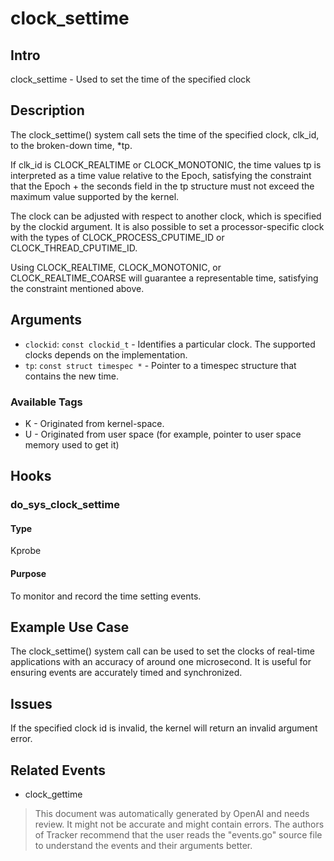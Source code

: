 
# clock_settime

## Intro
clock_settime - Used to set the time of the specified clock

## Description
The clock_settime() system call sets the time of the specified clock, clk_id, to the broken-down time, *tp.   

If clk_id is CLOCK_REALTIME or CLOCK_MONOTONIC, the time values tp is interpreted as a time value relative to the Epoch, satisfying the constraint that the Epoch + the seconds field in the tp structure must not exceed the maximum value supported by the kernel.

The clock can be adjusted with respect to another clock, which is specified by the clockid argument. It is also possible to set a processor-specific clock with the types of CLOCK_PROCESS_CPUTIME_ID or CLOCK_THREAD_CPUTIME_ID.  

Using CLOCK_REALTIME, CLOCK_MONOTONIC, or CLOCK_REALTIME_COARSE will guarantee a representable time, satisfying the constraint mentioned above.

## Arguments
* `clockid`: `const clockid_t` - Identifies a particular clock. The supported clocks depends on the implementation.
* `tp`: `const struct timespec *` - Pointer to a timespec structure that contains the new time.

### Available Tags
* K - Originated from kernel-space.
* U - Originated from user space (for example, pointer to user space memory used to get it)

## Hooks
### do_sys_clock_settime
#### Type
Kprobe
#### Purpose
To monitor and record the time setting events.

## Example Use Case
The clock_settime() system call can be used to set the clocks of real-time applications with an accuracy of around one microsecond. It is useful for ensuring events are accurately timed and synchronized.

## Issues
If the specified clock id is invalid, the kernel will return an invalid argument error.  

## Related Events
* clock_gettime

> This document was automatically generated by OpenAI and needs review. It might
> not be accurate and might contain errors. The authors of Tracker recommend that
> the user reads the "events.go" source file to understand the events and their
> arguments better.
